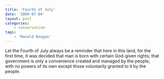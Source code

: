 ```yaml
---
title: 'Fourth of July'
date: '2009-07-04'
layout: post
categories:
    - conservatism
tags:
    - 'Ronald Reagan'
---
```


Let the Fourth of July always be a reminder that here in this land, for the first time, it was decided that man is born with certain God-given rights; that government is only a convenience created and managed by the people, with no powers of its own except those voluntarily granted to it by the people.